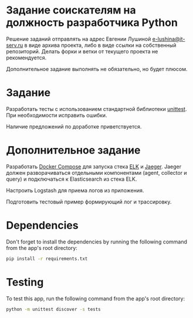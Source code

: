# Задание соискателям на должность разработчика Python
Решение заданий отправлять на адрес Евгении Лушиной <e-lushina@it-serv.ru> в виде архива проекта, либо в виде ссылки на собственный репозиторий.
Делать форки и ветки от текущего проекта не рекомендуется. 

Дополнительное задание выполнять не обязательно, но будет плюсом.

# Задание
Разработать тесты с использованием стандартной библиотеки 
[unittest](https://docs.python.org/3/library/unittest.html "Unit testing framework").
При необходимости исправить ошибки.

Наличие предложений по доработке приветствуется.

# Дополнительное задание
Разработать [Docker Compose](https://docs.docker.com/compose/ "Overview of Docker Compose") для запуска стека 
[ELK](https://www.elastic.co/what-is/elk-stack "ELK Stack") и [Jaeger](https://www.jaegertracing.io/ "Jaeger"). 
Jaeger должен разворачиваться отдельными компонентами (agent, collector и query) и подключаться к Elasticsearch 
из стека ELK.

Настроить Logstash для приема логов из приложения.

Подготовить тестовый пример формирующий лог и трассировку.


# Dependencies

Don't forget to install the dependencies by running the following command from the app's root directory:
```sh
pip install -r requirements.txt
```

# Testing

To test this app, run the following command from the app's root directory:
```sh
python -m unittest discover -s tests
```